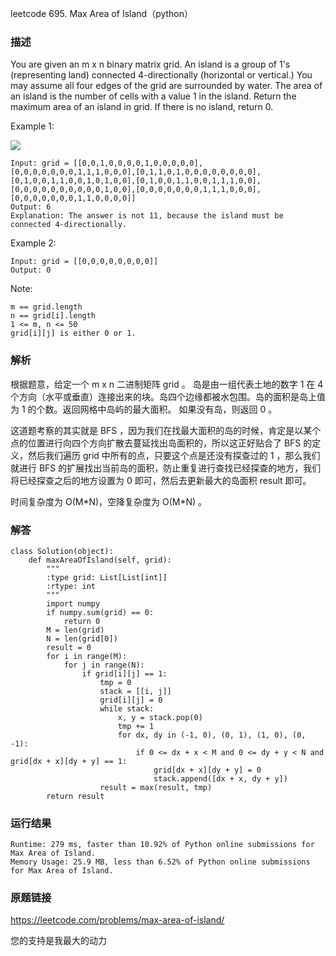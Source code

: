 leetcode  695. Max Area of Island（python）




### 描述


You are given an m x n binary matrix grid. An island is a group of 1's (representing land) connected 4-directionally (horizontal or vertical.) You may assume all four edges of the grid are surrounded by water. The area of an island is the number of cells with a value 1 in the island. Return the maximum area of an island in grid. If there is no island, return 0.


Example 1:

![](https://assets.leetcode.com/uploads/2021/05/01/maxarea1-grid.jpg)

	Input: grid = [[0,0,1,0,0,0,0,1,0,0,0,0,0],[0,0,0,0,0,0,0,1,1,1,0,0,0],[0,1,1,0,1,0,0,0,0,0,0,0,0],[0,1,0,0,1,1,0,0,1,0,1,0,0],[0,1,0,0,1,1,0,0,1,1,1,0,0],[0,0,0,0,0,0,0,0,0,0,1,0,0],[0,0,0,0,0,0,0,1,1,1,0,0,0],[0,0,0,0,0,0,0,1,1,0,0,0,0]]
	Output: 6
	Explanation: The answer is not 11, because the island must be connected 4-directionally.

	
Example 2:

	Input: grid = [[0,0,0,0,0,0,0,0]]
	Output: 0






Note:

	m == grid.length
	n == grid[i].length
	1 <= m, n <= 50
	grid[i][j] is either 0 or 1.


### 解析

根据题意，给定一个 m x n 二进制矩阵 grid 。 岛是由一组代表土地的数字 1 在 4 个方向（水平或垂直）连接出来的块。岛四个边缘都被水包围。岛的面积是岛上值为 1 的个数。返回网格中岛屿的最大面积。 如果没有岛，则返回 0 。

这道题考察的其实就是 BFS ，因为我们在找最大面积的岛的时候，肯定是以某个点的位置进行向四个方向扩散去蔓延找出岛面积的，所以这正好贴合了 BFS 的定义，然后我们遍历 grid 中所有的点，只要这个点是还没有探查过的 1 ，那么我们就进行 BFS 的扩展找出当前岛的面积，防止重复进行查找已经探查的地方，我们将已经探查之后的地方设置为 0 即可，然后去更新最大的岛面积 result 即可。

时间复杂度为 O(M\*N)，空降复杂度为 O(M\*N) 。

### 解答

	class Solution(object):
	    def maxAreaOfIsland(self, grid):
	        """
	        :type grid: List[List[int]]
	        :rtype: int
	        """
	        import numpy
	        if numpy.sum(grid) == 0:
	            return 0
	        M = len(grid)
	        N = len(grid[0])
	        result = 0
	        for i in range(M):
	            for j in range(N):
	                if grid[i][j] == 1:
	                    tmp = 0
	                    stack = [[i, j]]
	                    grid[i][j] = 0
	                    while stack:
	                        x, y = stack.pop(0)
	                        tmp += 1
	                        for dx, dy in (-1, 0), (0, 1), (1, 0), (0, -1):
	                            if 0 <= dx + x < M and 0 <= dy + y < N and grid[dx + x][dy + y] == 1:
	                                grid[dx + x][dy + y] = 0
	                                stack.append([dx + x, dy + y])
	                    result = max(result, tmp)
	        return result

### 运行结果

	Runtime: 279 ms, faster than 10.92% of Python online submissions for Max Area of Island.
	Memory Usage: 25.9 MB, less than 6.52% of Python online submissions for Max Area of Island.

### 原题链接


https://leetcode.com/problems/max-area-of-island/

您的支持是我最大的动力
